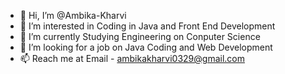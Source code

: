 - 👋 Hi, I’m @Ambika-Kharvi
- 👀 I’m interested in Coding in Java and Front End Development
- 🌱 I’m currently Studying Engineering on Conputer Science 
- 💞️ I’m looking for a job on Java Coding and Web Development
- 📫 Reach me at Email - ambikakharvi0329@gmail.com

<!---
Ambika-Kharvi/Ambika-Kharvi is a ✨ special ✨ repository because its `README.md` (this file) appears on your GitHub profile.
You can click the Preview link to take a look at your changes.
--->
